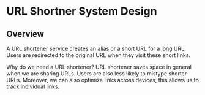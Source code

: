 # URL Shortner System Design

## Overview

A URL shortener service creates an alias or a short URL for a long URL. Users are redirected to the original URL when they visit these short links.

Why do we need a URL shortener?
URL shortener saves space in general when we are sharing URLs. Users are also less likely to mistype shorter URLs. Moreover, we can also optimize links across devices, this allows us to track individual links.
